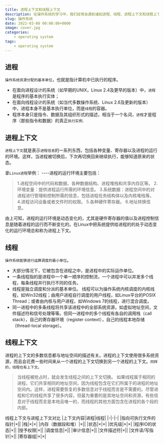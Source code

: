 ```yaml
---
title: 进程上下文和线程上下文
description: 在操作系统的学习中，我们经常会遇到诸如进程、线程、进程上下文和线程上下文等语义，但具体是什么意思，相信大家也时常被绕晕。今天就具体讲解一下关于进程、线程及一些相关术语的解释。
slug: 操作系统
date: 2022-03-08 00:00:00+0000
image: cover.jpg
categories:
    - operating system
tags:
    - operating system
---
```





## 进程
`操作系统资源分配的基本单位`，也就是指计算机中已执行的程序。
* 在面向进程设计的系统（如早期的UNIX，Linux 2.4及更早的版本）中，`进程`是程序的基本执行实体；
* 在面向线程设计的系统（如当代多数操作系统、Linux 2.6及更新的版本）中，进程本身不是基本执行单位，而是`线程`的容器。
* 程序本身只是指令、数据及其组织形式的描述，相当于一个名词，`进程`才是程序（那些指令和数据）的真正`执行实例`.

## 进程上下文
`进程上下文`就是表示`进程信息`的一系列东西，包括各种变量、寄存器以及进程的运行的环境。这样，当进程被切换后，下次再切换回来继续执行，能够知道原来的状态。

拿`Linux进程`举例：
----进程的运行环境主要包括：
>1.进程空间中的代码和数据、各种数据结构、进程堆栈和共享内存区等。
2.环境变量：提供进程运行所需的环境信息。
3.系统数据：进程空间中的对进程进行管理和控制所需的信息，包括进程任务结构体以及内核堆栈等。
4.进程访问设备或者文件时的权限。
5.各种硬件寄存器。
6.地址转换信息。

由上可知，进程的运行环境是动态变化的，尤其是硬件寄存器的值以及进程控制信息是随着进程的运行而不断变化的。在Linux中把系统提供给进程的的处于动态变化的运行环境总和称为进程上下文。

## 线程
`操作系统能够进行运算调度的最小单位`。
* 大部分情况下，它被包含在进程之中，是进程中的实际运作单位。
* 一条线程指的是进程中一个单一顺序的控制流，一个进程中可以并发多个线程，每条线程并行执行不同的任务。
* 线程是独立调度和分派的基本单位。
线程可以为操作系统内核调度的内核线程，如Win32线程；由用户进程自行调度的用户线程，如Linux平台的POSIX Thread；或者由内核与用户进程，如Windows 7的线程，进行混合调度。
* 同一进程中的多条线程将共享该进程中的全部系统资源，如虚拟地址空间，文件描述符和信号处理等等。但同一进程中的多个线程有各自的调用栈（call stack），自己的寄存器环境（register context），自己的线程本地存储（thread-local storage）。	
## 线程上下文
进程的上下文的多数信息都与地址空间的描述有关。进程的上下文使用很多系统资源，而且会花费一些时间来从一个进程的上下文切换到另一个进程的上下文。`同样的，线程也有上下文。`
> 当线程被抢占时，就会发生线程之间的上下文切换。
> 如果线程属于相同的进程，它们共享相同的地址空间，因为线程包含在它们所属于的进程的地址空间内。这样，进程需要恢复的多数信息对于线程而言是不需要的。尽管进程和它的线程共享了很多内容，但最为重要的是其地址空间和资源，有些信息对于线程而言是本地且唯一的，而线程的其他方面包含在进程的各个段的内部。

线程上下文与进程上下文对比
|上下文内容|进程|线程|
|-|-|-|
|指向可执行文件的指针|×||
|栈|×|×|
|内存（数据段和堆）|×||
|状态|×|×|
|优先级|×|×|
|程序IO的状态|×||
|授予权限|×||
|调度信息|×||
|审计信息|×||
|文件描述符|×||
|文件读/写指针|×||
|寄存器组|×|×|

